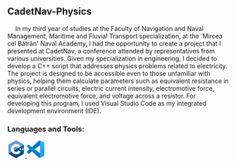 <h2>CadetNav-Physics</h2>
&emsp;
In my third year of studies at the Faculty of Navigation and Naval Management, Maritime and Fluvial Transport specialization, at the 'Mircea cel Bătrân' Naval Academy, I had the opportunity to create a project 
that I presented at CadetNav, a conference attended by representatives from various universities. Given my specialization in engineering, I decided to develop a C++ script that addresses physics problems related 
to electricity. The project is designed to be accessible even to those unfamiliar with physics, helping them calculate parameters such as equivalent resistance in series or parallel circuits, electric current intensity, 
electromotive force, equivalent electromotive force, and voltage across a resistor. For developing this program, I used Visual Studio Code as my integrated development environment (IDE).

<h3 align="left">Languages and Tools:</h3>
<div align="left">
  <a href="https://isocpp.org/" target="_blank" rel="noreferrer"> 
    <img src="https://raw.githubusercontent.com/devicons/devicon/master/icons/cplusplus/cplusplus-original.svg" alt="C++" width="40" height="40"/>
  </a>
  <a href="https://code.visualstudio.com/" target="_blank" rel="noreferrer"> 
    <img src="https://raw.githubusercontent.com/devicons/devicon/master/icons/vscode/vscode-original.svg" alt="Visual Studio Code" width="40" height="40"/>
  </a>
</div>
